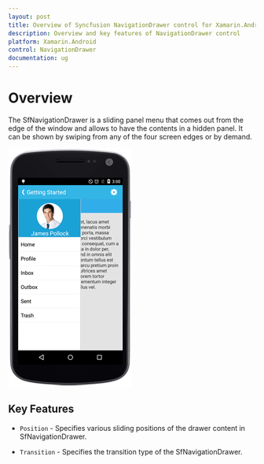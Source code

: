 ```yaml
---
layout: post
title: Overview of Syncfusion NavigationDrawer control for Xamarin.Android
description: Overview and key features of NavigationDrawer control
platform: Xamarin.Android
control: NavigationDrawer
documentation: ug
---
```


# Overview

The SfNavigationDrawer is a sliding panel menu that comes out from the edge of the window and allows to have the contents in a hidden panel. It can be shown by swiping from any of the four screen edges or by demand.

![](images/Overview.png)

## Key Features

* `Position` - Specifies various sliding positions of the drawer content in SfNavigationDrawer. 

* `Transition` - Specifies the transition type of the SfNavigationDrawer.



